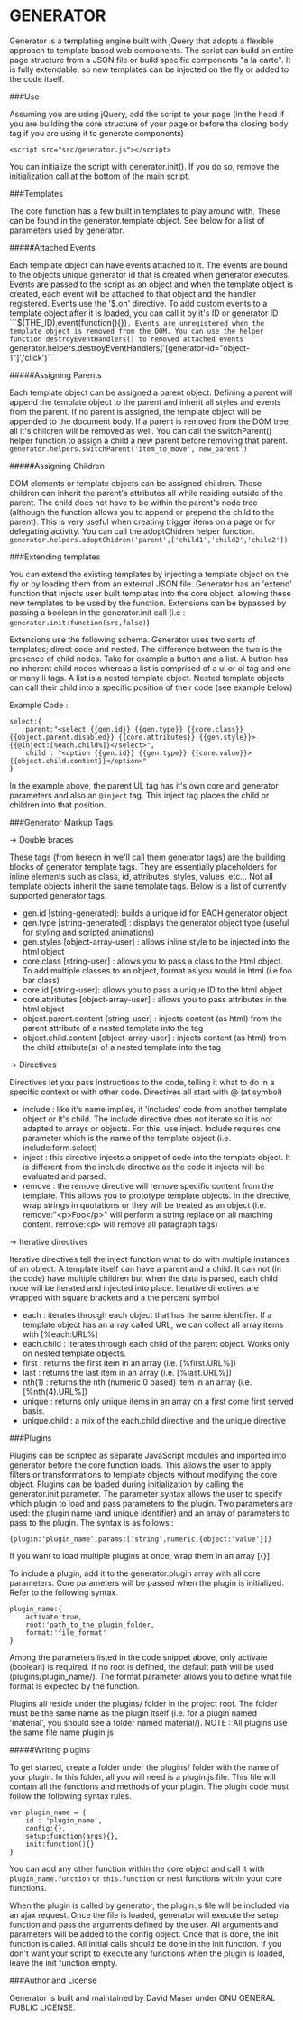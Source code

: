 # GENERATOR

Generator is a templating engine built with jQuery that adopts a flexible approach to template based web components. The script can build an entire page structure from a JSON file or build specific components "a la carte". It is fully extendable, so new templates can be injected on the fly or added to the code itself. 

###Use

Assuming you are using jQuery, add the script to your page (in the head if you are building the core structure of your page or before the closing body tag if you are using it to generate components)

```<script src="src/generator.js"></script>```

You can initialize the script with generator.init(). If you do so, remove the initialization call at the bottom of the main script. 

###Templates

The core function has a few built in templates to play around with. These can be found in the generator.template object. See below for a list of parameters used by generator. 

#####Attached Events

Each template object can have events attached to it. The events are bound to the objects unique generator id that is created when generator executes. Events are passed to the script as an object and when the template object is created, each event will be attached to that object and the handler registered. Events use the '$.on' directive. To add custom events to a template object after it is loaded, you can call it by it's ID or generator ID ```$(THE_ID).event(function(){})```. Events are unregistered when the template object is removed from the DOM. You can use the helper function destroyEventHandlers() to removed attached events ```generator.helpers.destroyEventHandlers('[generator-id="object-1"]','click')```

#####Assigning Parents

Each template object can be assigned a parent object. Defining a parent will append the template object to the parent and inherit all styles and events from the parent. If no parent is assigned, the template object will be appended to the document body. If a parent is removed from the DOM tree, all it's children will be removed as well. You can call the switchParent() helper function to assign a child a new parent before removing that parent. ```generator.helpers.switchParent('item_to_move','new_parent')```

#####Assigning Children

DOM elements or template objects can be assigned children. These children can inherit the parent's attributes all while residing outside of the parent. The child does not have to be within the parent's node tree (although the function allows you to append or prepend the child to the parent). This is very useful when creating trigger items on a page or for delegating activity. You can call the adoptChidren helper function. ```generator.helpers.adoptChidren('parent',['child1','child2','child2'])```

###Extending templates

You can extend the existing templates by injecting a template object on the fly or by loading them from an external JSON file. Generator has an 'extend' function that injects user built templates into the core object, allowing these new templates to be used by the function. Extensions can be bypassed by passing a boolean in the generator.init call (i.e : ```generator.init:function(src,false)```)

Extensions use the following schema. Generator uses two sorts of templates; direct code and nested. The difference between the two is the presence of child nodes. Take for example a button and a list. A button has no inherent child nodes whereas a list is comprised of a ul or ol tag and one or many li tags. A list is a nested template object. Nested template objects can call their child into a specific position of their code (see example below)

Example Code :

```
select:{
    parent:"<select {{gen.id}} {{gen.type}} {{core.class}} {{object.parent.disabled}} {{core.attributes}} {{gen.style}}>{{@inject:[%each.child%]}</select>",
    child : "<option {{gen.id}} {{gen.type}} {{core.value}}>{{object.child.content}}</option>"
}
```
In the example above, the parent UL tag has it's own core and generator parameters and also an ```@inject``` tag. This inject tag places the child or children into that position. 

###Generator Markup Tags

-> Double braces

These tags (from hereon in we'll call them generator tags) are the building blocks of generator template tags. They are essentially placeholders for inline elements such as class, id, attributes, styles, values, etc... Not all template objects inherit the same template tags. Below is a list of currently supported generator tags.

- gen.id [string-generated]: builds a unique id for EACH generator object
- gen.type [string-generated] : displays the generator object type (useful for styling and scripted animations)
- gen.styles [object-array-user] : allows inline style to be injected into the html object
- core.class [string-user] : allows you to pass a class to the html object. To add multiple classes to an object, format as you would in html (i.e foo bar class)
- core.id [string-user]: allows you to pass a unique ID to the html object
- core.attributes [object-array-user] : allows you to pass attributes in the html object
- object.parent.content [string-user] : injects content (as html) from the parent attribute of a nested template into the tag
- object.child.content [object-array-user] : injects content (as html) from the child attribute(s) of a nested template into the tag

-> Directives

Directives let you pass instructions to the code, telling it what to do in a specific context or with other code. Directives all start with @ (at symbol)

- include : like it's name implies, it 'includes' code from another template object or it's child. The include directive does not iterate so it is not adapted to arrays or objects. For this, use inject. Include requires one parameter which is the name of the template object (i.e. include:form.select)
- inject : this directive injects a snippet of code into the template object. It is different from the include directive as the code it injects will be evaluated and parsed. 
- remove : the remove directive will remove specific content from the template. This allows you to prototype template objects. In the directive, wrap strings in quotations or they will be treated as an object (i.e. remove:"&lt;p&gt;Foo&lt;/p&gt;" will perform a string replace on all matching content. remove:&lt;p&gt; will remove all paragraph tags)

-> Iterative directives

Iterative directives tell the inject function what to do with multiple instances of an object. A template itself can have a parent and a child. It can not (in the code) have multiple children but when the data is parsed, each child node will be iterated and injected into place. Iterative directives are wrapped with square brackets and a the percent symbol

- each : iterates through each object that has the same identifier. If a template object has an array called URL, we can collect all array items with [%each:URL%]
- each.child : iterates through each child of the parent object. Works only on nested template objects. 
- first : returns the first item in an array (i.e. [%first.URL%])
- last : returns the last item in an array (i.e. [%last.URL%])
- nth(1) : returns the nth (numeric 0 based) item in an array (i.e. [%nth(4).URL%])
- unique : returns only unique items in an array on a first come first served basis. 
- unique.child : a mix of the each.child directive and the unique directive

###Plugins

Plugins can be scripted as separate JavaScript modules and imported into generator before the core function loads. This allows the user to apply filters or transformations to template objects without modifying the core object. Plugins can be loaded during initialization by calling the generator.init parameter. The parameter syntax allows the user to specify which plugin to load and pass parameters to the plugin. Two parameters are used: the plugin name (and unique identifier) and an array of parameters to pass to the plugin. The syntax is as follows :

```{plugin:'plugin_name',params:['string',numeric,{object:'value'}]}```

If you want to load multiple plugins at once, wrap them in an array [{}].

To include a plugin, add it to the generator.plugin array with all core parameters. Core parameters will be passed when the plugin is initialized. Refer to the following syntax.

```
plugin_name:{
	activate:true,
	root:'path_to_the_plugin_folder,
	format:'file_format'
}
```

Among the parameters listed in the code snippet above, only activate (boolean) is required. If no root is defined, the default path will be used (plugins/plugin_name/). The format parameter allows you to define what file format is expected by the function. 

Plugins all reside under the plugins/ folder in the project root. The folder must be the same name as the plugin itself (i.e. for a plugin named 'material', you should see a folder named material/). NOTE : All plugins use the same file name plugin.js

#####Writing plugins

To get started, create a folder under the plugins/ folder with the name of your plugin. In this folder, all you will need is a plugin.js file. This file will contain all the functions and methods of your plugin. The plugin code must follow the following syntax rules.

```
var plugin_name = {
    id : 'plugin_name',
    config:{},
    setup:function(args){},
    init:function(){}
}
```

You can add any other function within the core object and call it with ```plugin_name.function``` or ```this.function``` or nest functions within your core functions. 

When the plugin is called by generator, the plugin.js file will be included via an ajax request. Once the file is loaded, generator will execute the setup function and pass the arguments defined by the user. All arguments and parameters will be added to the config object. Once that is done, the init function is called. All initial calls should be done in the init function. If you don't want your script to execute any functions when the plugin is loaded, leave the init function empty.

###Author and License 

Generator is built and maintained by David Maser under GNU GENERAL PUBLIC LICENSE.
